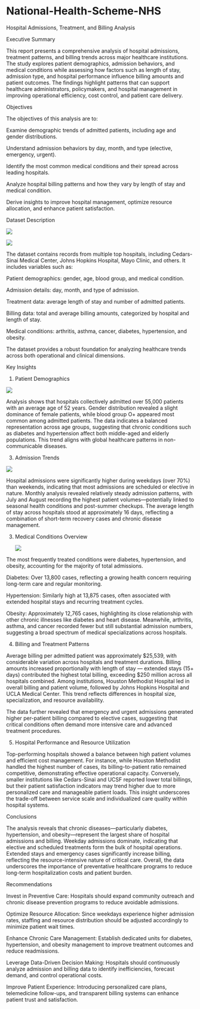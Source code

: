 # National-Health-Scheme-NHS
Hospital Admissions, Treatment, and Billing Analysis

Executive Summary

This report presents a comprehensive analysis of hospital admissions, treatment patterns, and billing trends across major healthcare institutions. The study explores patient demographics, admission behaviors, and medical conditions while assessing how factors such as length of stay, admission type, and hospital performance influence billing amounts and patient outcomes. The findings highlight patterns that can support healthcare administrators, policymakers, and hospital management in improving operational efficiency, cost control, and patient care delivery.

Objectives

The objectives of this analysis are to:

Examine demographic trends of admitted patients, including age and gender distributions.

Understand admission behaviors by day, month, and type (elective, emergency, urgent).

Identify the most common medical conditions and their spread across leading hospitals.

Analyze hospital billing patterns and how they vary by length of stay and medical condition.

Derive insights to improve hospital management, optimize resource allocation, and enhance patient satisfaction.

Dataset Description

 ![](4.jpg) 

  ![](5.jpg) 

The dataset contains records from multiple top hospitals, including Cedars-Sinai Medical Center, Johns Hopkins Hospital, Mayo Clinic, and others. It includes variables such as:

Patient demographics: gender, age, blood group, and medical condition.

Admission details: day, month, and type of admission.

Treatment data: average length of stay and number of admitted patients.

Billing data: total and average billing amounts, categorized by hospital and length of stay.

Medical conditions: arthritis, asthma, cancer, diabetes, hypertension, and obesity.

The dataset provides a robust foundation for analyzing healthcare trends across both operational and clinical dimensions.

Key Insights
1. Patient Demographics
   
 ![](1.jpg) 
 
Analysis shows that hospitals collectively admitted over 55,000 patients with an average age of 52 years. Gender distribution revealed a slight dominance of female patients, while blood group O+ appeared most common among admitted patients.
The data indicates a balanced representation across age groups, suggesting that chronic conditions such as diabetes and hypertension affect both middle-aged and elderly populations. This trend aligns with global healthcare patterns in non-communicable diseases.

3. Admission Trends
   
 ![](2.jpg)

Hospital admissions were significantly higher during weekdays (over 70%) than weekends, indicating that most admissions are scheduled or elective in nature.
Monthly analysis revealed relatively steady admission patterns, with July and August recording the highest patient volumes—potentially linked to seasonal health conditions and post-summer checkups.
The average length of stay across hospitals stood at approximately 16 days, reflecting a combination of short-term recovery cases and chronic disease management.

3. Medical Conditions Overview

    ![](3.jpg) 

The most frequently treated conditions were diabetes, hypertension, and obesity, accounting for the majority of total admissions.

Diabetes: Over 13,800 cases, reflecting a growing health concern requiring long-term care and regular monitoring.

Hypertension: Similarly high at 13,875 cases, often associated with extended hospital stays and recurring treatment cycles.

Obesity: Approximately 12,765 cases, highlighting its close relationship with other chronic illnesses like diabetes and heart disease.
Meanwhile, arthritis, asthma, and cancer recorded fewer but still substantial admission numbers, suggesting a broad spectrum of medical specializations across hospitals.

4. Billing and Treatment Patterns

Average billing per admitted patient was approximately $25,539, with considerable variation across hospitals and treatment durations.
Billing amounts increased proportionally with length of stay — extended stays (15+ days) contributed the highest total billing, exceeding $250 million across all hospitals combined.
Among institutions, Houston Methodist Hospital led in overall billing and patient volume, followed by Johns Hopkins Hospital and UCLA Medical Center.
This trend reflects differences in hospital size, specialization, and resource availability.

The data further revealed that emergency and urgent admissions generated higher per-patient billing compared to elective cases, suggesting that critical conditions often demand more intensive care and advanced treatment procedures.

5. Hospital Performance and Resource Utilization

Top-performing hospitals showed a balance between high patient volumes and efficient cost management.
For instance, while Houston Methodist handled the highest number of cases, its billing-to-patient ratio remained competitive, demonstrating effective operational capacity.
Conversely, smaller institutions like Cedars-Sinai and UCSF reported lower total billings, but their patient satisfaction indicators may trend higher due to more personalized care and manageable patient loads.
This insight underscores the trade-off between service scale and individualized care quality within hospital systems.

Conclusions

The analysis reveals that chronic diseases—particularly diabetes, hypertension, and obesity—represent the largest share of hospital admissions and billing. Weekday admissions dominate, indicating that elective and scheduled treatments form the bulk of hospital operations. Extended stays and emergency cases significantly increase billing, reflecting the resource-intensive nature of critical care.
Overall, the data underscores the importance of preventative healthcare programs to reduce long-term hospitalization costs and patient burden.

Recommendations

Invest in Preventive Care:
Hospitals should expand community outreach and chronic disease prevention programs to reduce avoidable admissions.

Optimize Resource Allocation:
Since weekdays experience higher admission rates, staffing and resource distribution should be adjusted accordingly to minimize patient wait times.

Enhance Chronic Care Management:
Establish dedicated units for diabetes, hypertension, and obesity management to improve treatment outcomes and reduce readmissions.

Leverage Data-Driven Decision Making:
Hospitals should continuously analyze admission and billing data to identify inefficiencies, forecast demand, and control operational costs.

Improve Patient Experience:
Introducing personalized care plans, telemedicine follow-ups, and transparent billing systems can enhance patient trust and satisfaction.
